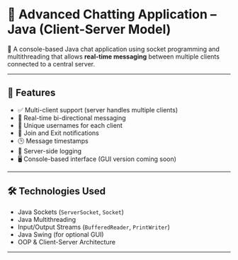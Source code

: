 # 💬 Advanced Chatting Application – Java (Client-Server Model)

🚀 A console-based Java chat application using socket programming and multithreading that allows **real-time messaging** between multiple clients connected to a central server.

---

## 📌 Features

- ✅ Multi-client support (server handles multiple clients)
- 💬 Real-time bi-directional messaging
- 🧑 Unique usernames for each client
- 🔔 Join and Exit notifications
- 🕒 Message timestamps
- 🧾 Server-side logging
- 🖥️ Console-based interface (GUI version coming soon)

---

## 🛠️ Technologies Used

- Java Sockets (`ServerSocket`, `Socket`)
- Java Multithreading
- Input/Output Streams (`BufferedReader`, `PrintWriter`)
- Java Swing (for optional GUI)
- OOP & Client-Server Architecture

---
